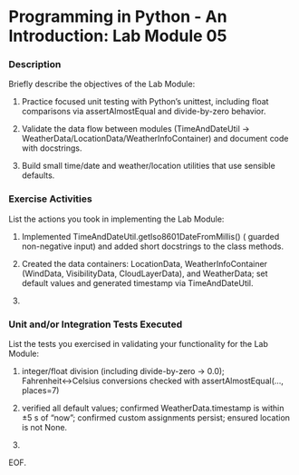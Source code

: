 # Programming in Python - An Introduction: Lab Module 05

### Description

Briefly describe the objectives of the Lab Module:

1) Practice focused unit testing with Python’s unittest, including float comparisons via assertAlmostEqual and divide-by-zero behavior.

2) Validate the data flow between modules (TimeAndDateUtil → WeatherData/LocationData/WeatherInfoContainer) and document code with docstrings.

3) Build small time/date and weather/location utilities that use sensible defaults.


### Exercise Activities

List the actions you took in implementing the Lab Module:

1) Implemented TimeAndDateUtil.getIso8601DateFromMillis() ( guarded non-negative input) and added short docstrings to the class methods.

2) Created the data containers: LocationData, WeatherInfoContainer (WindData, VisibilityData, CloudLayerData), and WeatherData; set default values and generated timestamp via TimeAndDateUtil.

3) 


### Unit and/or Integration Tests Executed

List the tests you exercised in validating your functionality for the Lab Module:

1) integer/float division (including divide-by-zero → 0.0); Fahrenheit↔Celsius conversions checked with assertAlmostEqual(..., places=7)

2) verified all default values; confirmed WeatherData.timestamp is within ±5 s of “now”; confirmed custom assignments persist; ensured location is not None.

3) 

EOF.
